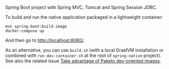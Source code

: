 Spring Boot project with Spring MVC, Tomcat and Spring Session JDBC.

To build and run the native application packaged in a lightweight container:
```
mvn spring-boot:build-image
docker-compose up
```

And then go to [http://localhost:8080/](http://localhost:8080/).

As an alternative, you can use `build.sh` (with a local GraalVM installation or combined with
`run-dev-container.sh` at the root of `spring-native` project). See also the related issue
[Take advantage of Paketo dev-oriented images](https://github.com/spring-projects-experimental/spring-native/issues/227).